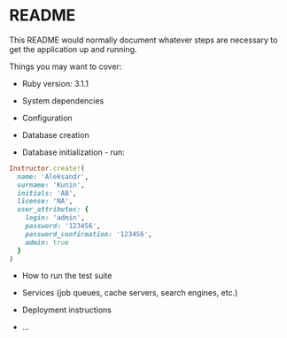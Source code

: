 # README

This README would normally document whatever steps are necessary to get the
application up and running.

Things you may want to cover:

* Ruby version: 3.1.1

* System dependencies

* Configuration

* Database creation

* Database initialization - run:
```ruby
Instructor.create!(
  name: 'Aleksandr',
  surname: 'Kunin',
  initials: 'AB',
  license: 'NA',
  user_attributes: { 
    login: 'admin',
    password: '123456',
    password_confirmation: '123456',
    admin: true
  }
)
```
* How to run the test suite

* Services (job queues, cache servers, search engines, etc.)

* Deployment instructions

* ...
